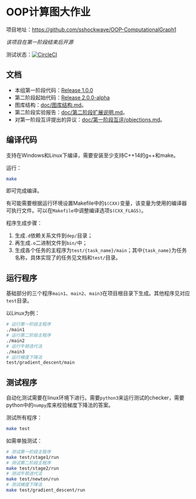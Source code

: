 # OOP计算图大作业

项目地址：https://github.com/sshockwave/OOP-ComputationalGraph1

_该项目在第一阶段结束后开源_

测试状态：[![CircleCI](https://circleci.com/gh/sshockwave/OOP-ComputationalGraph1/tree/master.svg?style=svg)](https://circleci.com/gh/sshockwave/OOP-ComputationalGraph1/tree/master)

## 文档

* 本组第一阶段代码：[Release 1.0.0](https://github.com/sshockwave/OOP-ComputationalGraph1/releases/tag/1.0.0)
* 第二阶段起始代码：[Release 2.0.0-alpha](https://github.com/sshockwave/OOP-ComputationalGraph1/releases/tag/2.0.0-alpha)
* 图库结构：[doc/图库结构.md](doc/图库结构.md)。
* 第二阶段实验报告：[doc/第二阶段扩展说明.md](doc/第二阶段扩展说明.md)。
* 对第一阶段互评提出的异议：[doc/第一阶段互评/objections.md](doc/第一阶段互评/objections.md)。

## 编译代码

支持在Windows和Linux下编译，需要安装至少支持C++14的g++和make。

运行：
```bash
make
```
即可完成编译。

有可能需要根据运行环境设置Makefile中的`$(CXX)`变量，该变量为使用的编译器可执行文件。可以在`Makefile`中调整编译选项`$(CXX_FLAGS)`。

程序生成步骤：
1. 生成`.d`依赖关系文件到`dep/`目录；
2. 再生成`.o`二进制文件到`bin/`中；
3. 生成各个任务的主程序为`test/{task_name}/main`；其中`{task_name}`为任务名称，具体实现了的任务见文档和`test/`目录。

## 运行程序

基础部分的三个程序`main1`、`main2`、`main3`在项目根目录下生成。其他程序见对应`test`目录。

以Linux为例：
```bash
# 运行第一阶段主程序
./main1
# 运行第二阶段主程序
./main2
# 运行牛顿迭代法
./main3
# 运行梯度下降法
test/gradient_descent/main
```

## 测试程序

自动化测试需要在linux环境下进行。需要`python3`来运行测试的checker，需要python中的`numpy`库来校验梯度下降法的答案。

测试所有程序：
```bash
make test
```

如需单独测试：
```bash
# 测试第一阶段主程序
make test/stage1/run
# 测试第二阶段主程序
make test/stage2/run
# 测试牛顿迭代法
make test/newton/run
# 测试梯度下降法
make test/gradient_descent/run
```
